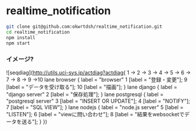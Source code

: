 # realtime_notification

```bash
git clone git@github.com:okwrtdsh/realtime_notification.git
cd realtime_notification
npm install
npm start
```

### イメージ?
![seqdiag](http://utils.uci-sys.jp/actdiag?actdiag{
  1 -> 2 -> 3 -> 4 -> 5 -> 6 -> 7 -> 8 -> 9 ->10
  lane browser {
    label = "browser"
    1 [label = "登録・変更"];
    9 [label = "データを受け取る"];
    10 [label = "描画"];
  }
  lane django {
    label = "django server"
    2 [label = "保存処理"];
  }
  lane postgresql {
    label = "postgresql server"
    3 [label = "INSERT OR UPDATE"];
    4 [label = "NOTIFY"];
    7 [label = "SQL VIEW"];
  }
  lane nodejs {
    label = "node.js server"
    5 [label = "LISTEN"];
    6 [label = "viewに問い合わせ"];
    8 [label = "結果をwebsocketでデータを送る"];
  }
})
